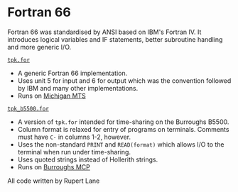 # Fortran 66

Fortran 66 was standardised by ANSI based on IBM's Fortran IV. It
introduces logical variables and IF statements, better subroutine
handling and more generic I/O.

[`tpk.for`](./tpk.for)

* A generic Fortran 66 implementation.
* Uses unit 5 for input and 6 for output which was the convention
  followed by IBM and many other implementations.
* Runs on [Michigan MTS](<../../listings/Michigan MTS/>)

[`tpk_b5500.for`](./tpk_b5500.for)

* A version of `tpk.for` intended for time-sharing on the Burroughs
  B5500.
* Column format is relaxed for entry of programs on terminals.
  Comments must have `C-` in columns 1-2, however.
* Uses the non-standard `PRINT` and `READ(format)` which allows I/O to
  the terminal when run under time-sharing.
* Uses quoted strings instead of Hollerith strings.
* Runs on [Burroughs MCP](<../../listings/Burroughs MCP/>)

All code written by Rupert Lane

